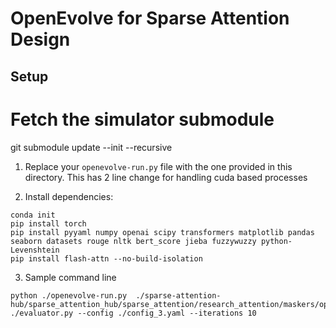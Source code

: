 # OpenEvolve for Sparse Attention Design

## Setup

# Fetch the simulator submodule
git submodule update --init --recursive

1. Replace your `openevolve-run.py` file with the one provided in this directory.
This has 2 line change for handling cuda based processes

2. Install dependencies:
```
conda init
pip install torch 
pip install pyyaml numpy openai scipy transformers matplotlib pandas seaborn datasets rouge nltk bert_score jieba fuzzywuzzy python-Levenshtein
pip install flash-attn --no-build-isolation
```

3. Sample command line
```
python ./openevolve-run.py  ./sparse-attention-hub/sparse_attention_hub/sparse_attention/research_attention/maskers/openevolve/openevolve_masker.py ./evaluator.py --config ./config_3.yaml --iterations 10

```

